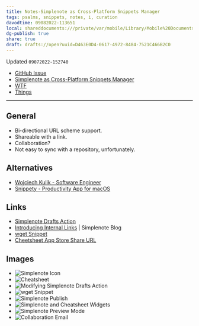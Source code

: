 ```yaml
---
title: Notes-Simplenote as Cross-Platform Snippets Manager
tags: psalms, snippets, notes, i, curation
davodtime: 09082022-113651
local: shareddocuments:///private/var/mobile/Library/Mobile%20Documents/iCloud~md~obsidian/Documents/OBSHIDDIAN/drafts/D463E0D4-0617-4972-8484-7521C466B2C0.md
dg-publish: true
share: true
draft: drafts://open?uuid=D463E0D4-0617-4972-8484-7521C466B2C0
---
```

Updated `09072022-152740`

- [GitHub Issue](https://github.com/extratone/bilge/issues/340) 
- [Simplenote as Cross-Platform Snippets Manager](drafts://open?uuid=2000267B-6381-42E8-BACF-59166C5467A5)
- [WTF](https://davidblue.wtf/drafts/D463E0D4-0617-4972-8484-7521C466B2C0.html)
- [Things](things:///show?id=F2vk29q44yThT8ob4JJ4cw)

---

<script src="https://gist.github.com/extratone/d914efacfa35e77705c2d09ad8999993.js"></script>

## General

- Bi-directional URL scheme support.
- Shareable with a link.
- Collaboration?
- Not easy to sync with a repository, unfortunately.

## Alternatives

- [Wojciech Kulik - Software Engineer](https://wojciechkulik.pl/)
- [Snippety - Productivity App for macOS](https://snippety.app/)

## Links

- [Simplenote Drafts Action](https://actions.getdrafts.com/a/1Ih)
- [Introducing Internal Links](https://simplenote.com/2020/11/03/introducing-internal-links/) | Simplenote Blog
- [wget Snippet](http://simp.ly/publish/Ngc6PM)
- [Cheetsheet App Store Share URL](https://apps.apple.com/us/app/cheatsheet-notes-widget/id914665829)

## Images

- ![Simplenote Icon](https://i.snap.as/rN7Fg1R7.png)
- ![Cheatsheet](https://i.snap.as/ueVpR6sS.png)
- ![Modifying Simplenote Drafts Action](https://i.snap.as/blTj05tO.png)
- ![wget Snippet](https://i.snap.as/eTpBiw6z.png)
- ![Simplenote Publish](https://i.snap.as/H7Kz2SOE.png)
- ![Simplenote and Cheatsheet Widgets](https://i.snap.as/Uug9y6Pk.png)
- ![Simplenote Preview Mode](https://i.snap.as/o4YNUSBi.png)
- ![Collaboration Email](https://i.snap.as/jrNT2Tqr.png)